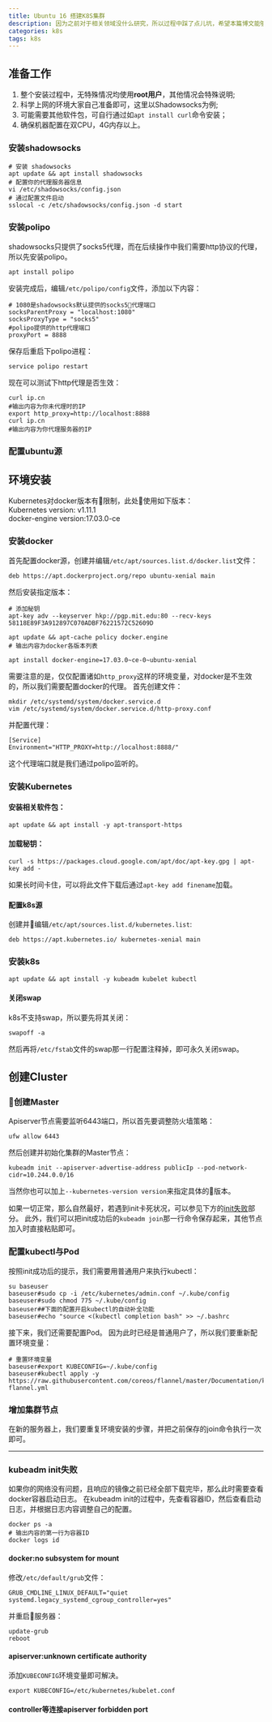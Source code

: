 ```yaml
---
title: Ubuntu 16 搭建K8S集群
description: 因为之前对于相关领域没什么研究，所以过程中踩了点儿坑，希望本篇博文能够帮助你顺利搭建kubernetes集群。
categories: k8s
tags: k8s
---
```


## 准备工作
1. 整个安装过程中，无特殊情况均使用**root用户**，其他情况会特殊说明;
2. 科学上网的环境大家自己准备即可，这里以Shadowsocks为例;
3. 可能需要其他软件包，可自行通过如`apt install curl`命令安装；
4. 确保机器配置在双CPU，4G内存以上。

### 安装shadowsocks
```shell
# 安装 shadowsocks
apt update && apt install shadowsocks
# 配置你的代理服务器信息
vi /etc/shadowsocks/config.json
# 通过配置文件启动
sslocal -c /etc/shadowsocks/config.json -d start
```

### 安装polipo
shadowsocks只提供了socks5代理，而在后续操作中我们需要http协议的代理，所以先安装polipo。

```shell
apt install polipo
```
安装完成后，编辑`/etc/polipo/config`文件，添加以下内容：
```vim
# 1080是shadowsocks默认提供的socks5代理端口 
socksParentProxy = "localhost:1080"
socksProxyType = "socks5"
#polipo提供的http代理端口
proxyPort = 8888
```
保存后重启下polipo进程：
```shell
service polipo restart
```
现在可以测试下http代理是否生效：
```shell
curl ip.cn
#输出内容为你未代理时的IP
export http_proxy=http://localhost:8888
curl ip.cn
#输出内容为你代理服务器的IP
```

### 配置ubuntu源

## 环境安装
Kubernetes对docker版本有限制，此处使用如下版本：  
Kubernetes version: v1.11.1  
docker-engine version:17.03.0-ce
### 安装docker
首先配置docker源，创建并编辑`/etc/apt/sources.list.d/docker.list`文件：
```vim
deb https://apt.dockerproject.org/repo ubuntu-xenial main
```
然后安装指定版本：
```shell
# 添加秘钥
apt-key adv --keyserver hkp://pgp.mit.edu:80 --recv-keys 58118E89F3A912897C070ADBF76221572C52609D

apt update && apt-cache policy docker.engine
# 输出内容为docker各版本列表

apt install docker-engine=17.03.0~ce-0~ubuntu-xenial
```
需要注意的是，仅仅配置诸如`http_proxy`这样的环境变量，对docker是不生效的，所以我们需要配置docker的代理。
首先创建文件：
```shell
mkdir /etc/systemd/system/docker.service.d
vim /etc/systemd/system/docker.service.d/http-proxy.conf
```
并配置代理：
```vim
[Service]
Environment="HTTP_PROXY=http://localhost:8888/"
```
这个代理端口就是我们通过polipo监听的。

### 安装Kubernetes
#### 安装相关软件包：
```shell
apt update && apt install -y apt-transport-https
```
#### 加载秘钥：
```shell
curl -s https://packages.cloud.google.com/apt/doc/apt-key.gpg | apt-key add -
```
如果长时间卡住，可以将此文件下载后通过`apt-key add finename`加载。
#### 配置k8s源
创建并编辑`/etc/apt/sources.list.d/kubernetes.list`:
```vim
deb https://apt.kubernetes.io/ kubernetes-xenial main
```
### 安装k8s
```shell
apt update && apt install -y kubeadm kubelet kubectl
```
#### 关闭swap
k8s不支持swap，所以要先将其关闭：
```shell
swapoff -a
```
然后再将`/etc/fstab`文件的swap那一行配置注释掉，即可永久关闭swap。

## 创建Cluster
### 创建Master
Apiserver节点需要监听6443端口，所以首先要调整防火墙策略：
```
ufw allow 6443
```
然后创建并初始化集群的Master节点：
```shell
kubeadm init --apiserver-advertise-address publicIp --pod-network-cidr=10.244.0.0/16
```
当然你也可以加上`--kubernetes-version version`来指定具体的版本。

如果一切正常，那么自然最好，若遇到init卡死状况，可以参见下方的[init失败](#initFail)部分。
此外，我们可以把init成功后的`kubeadm join`那一行命令保存起来，其他节点加入时直接粘贴即可。

### 配置kubectl与Pod
按照init成功后的提示，我们需要用普通用户来执行kubectl：
```shell
su baseuser
baseuser#sudo cp -i /etc/kubernetes/admin.conf ~/.kube/config
baseuser#sudo chmod 775 ~/.kube/config
baseuser##下面的配置开启kubectl的自动补全功能
baseuser#echo "source <(kubectl completion bash" >> ~/.bashrc
```

接下来，我们还需要配置Pod。
因为此时已经是普通用户了，所以我们要重新配置环境变量：
```shell
# 重置环境变量
baseuser#export KUBECONFIG=~/.kube/config
baseuser#kubectl apply -y https://raw.githubusercontent.com/coreos/flannel/master/Documentation/kube-flannel.yml
```

### 增加集群节点
在新的服务器上，我们要重复环境安装的步骤，并把之前保存的join命令执行一次即可。


---------
### <span id="initFail">kubeadm init失败</span>
如果你的网络没有问题，且响应的镜像之前已经全部下载完毕，那么此时需要查看docker容器启动日志。
在kubeadm init的过程中，先查看容器ID，然后查看启动日志，并根据日志内容调整自己的配置。
```shell
docker ps -a
# 输出内容的第一行为容器ID
docker logs id
```

#### docker:no subsystem for mount
修改`/etc/default/grub`文件：
```vim
GRUB_CMDLINE_LINUX_DEFAULT="quiet systemd.legacy_systemd_cgroup_controller=yes"
```
并重启服务器：
```shell
update-grub
reboot
```

#### apiserver:unknown certificate authority
添加`KUBECONFIG`环境变量即可解决。
```shell
export KUBECONFIG=/etc/kubernetes/kubelet.conf 
```

#### controller等连接apiserver forbidden port


